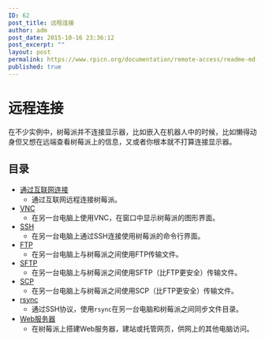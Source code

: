 ```yaml
---
ID: 62
post_title: 远程连接
author: adm
post_date: 2015-10-16 23:36:12
post_excerpt: ""
layout: post
permalink: https://www.rpicn.org/documentation/remote-access/readme-md-2/
published: true
---
```

# 远程连接

在不少实例中，树莓派并不连接显示器，比如嵌入在机器人中的时候，比如懒得动身但又想在远端查看树莓派上的信息，又或者你根本就不打算连接显示器。 

## 目录

*   [通过互联网连接][1] 
    *   通过互联网远程连接树莓派。
*   [VNC][2] 
    *   在另一台电脑上使用VNC，在窗口中显示树莓派的图形界面。
*   [SSH][3] 
    *   在另一台电脑上通过SSH连接使用树莓派的命令行界面。
*   [FTP][4] 
    *   在另一台电脑上与树莓派之间使用FTP传输文件。
*   [SFTP][5] 
    *   在另一台电脑上与树莓派之间使用SFTP（比FTP更安全）传输文件。
*   [SCP][6] 
    *   在另一台电脑上与树莓派之间使用SCP（比FTP更安全）传输文件。
*   [rsync][7] 
    *   通过SSH协议，使用`rsync`在另一台电脑和树莓派之间同步文件目录。
*   [Web服务器][8] 
    *   在树莓派上搭建Web服务器，建站或托管网页，供网上的其他电脑访问。

 [1]: access-over-Internet/internetaccess.md
 [2]: ../vnc/README.md.3
 [3]: ../ssh/README.md.16
 [4]: ftp.md
 [5]: ../ssh/sftp.md
 [6]: ../ssh/scp.md
 [7]: ../ssh/rsync.md
 [8]: ../web-server/README.md
